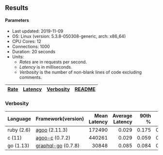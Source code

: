## Results

<!-- Result from here -->

#### Parameters
- Last updated: 2019-11-09
- OS: Linux (version: 5.3.8-050308-generic, arch: x86_64)
- CPU Cores: 12
- Connections: 1000
- Duration: 20 seconds
- Units:
  - _Rates_ are in requests per second.
  - _Latency_ is in milliseconds.
  - _Verbosity_ is the number of non-blank lines of code excluding comments.

| [Rate](rates.md) | [Latency](latency.md) | [Verbosity](verbosity.md) | [README](README.md) |
| ---------------- | --------------------- | ------------------------- | ------------------- |

### Verbosity
| Language | Framework(version) | Mean Latency | Average Latency | 90th % | 99th % | Std Dev | Rate | Verbosity |
| -------- | ------------------ | ------------:| ---------------:| ------:| ------:| -------:| ----:| ---------:|
| ruby (2.6) | [agoo](github.com/ohler55/agoo) (2.11.3) | 172490 | 0.029 | 0.175 | 0.408 | 2.013 | 0.43 | **107** |
| c (11) | [agoo-c](github.com/ohler55/agoo-c) (0.7.2) | 440261 | 0.029 | 0.059 | 0.175 | 0.185 | 0.08 | **345** |
| go (1.13) | [graphql-go](https://github.com/graphql-go/graphql) (0.7.8) | 30848 | 0.085 | 0.084 | 0.090 | 0.107 | 0.02 | **392** |
<!-- Result till here -->
